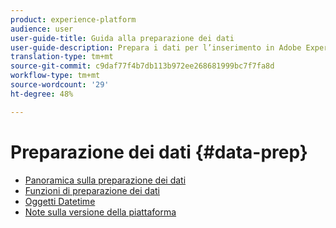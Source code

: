 ```yaml
---
product: experience-platform
audience: user
user-guide-title: Guida alla preparazione dei dati
user-guide-description: Prepara i dati per l’inserimento in Adobe Experience Platform.
translation-type: tm+mt
source-git-commit: c9daf77f4b7db113b972ee268681999bc7f7fa8d
workflow-type: tm+mt
source-wordcount: '29'
ht-degree: 48%

---
```



# Preparazione dei dati {#data-prep}

* [Panoramica sulla preparazione dei dati](home.md)
* [Funzioni di preparazione dei dati](functions.md)
* [Oggetti Datetime](dates.md)
* [Note sulla versione della piattaforma](https://www.adobe.com/go/platform-release-notes-en)